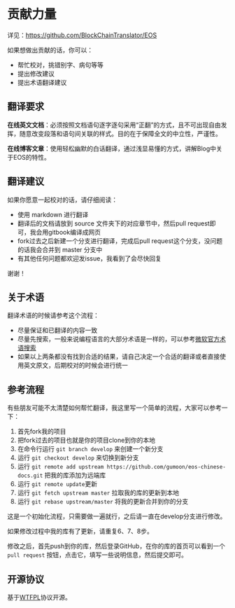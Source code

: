 # 贡献力量

详见：<https://github.com/BlockChainTranslator/EOS>

如果想做出贡献的话，你可以：

- 帮忙校对，挑错别字、病句等等
- 提出修改建议
- 提出术语翻译建议

## 翻译要求

**在线英文文档**：必须按照文档语句逐字逐句采用“正翻”的方式，且不可出现自由发挥，随意改变段落和语句间关联的样式。目的在于保障全文的中立性，严谨性。

**在线博客文章**：使用轻松幽默的白话翻译，通过浅显易懂的方式，讲解Blog中关于EOS的特性。

## 翻译建议

如果你愿意一起校对的话，请仔细阅读：

- 使用 markdown 进行翻译
- 翻译后的文档请放到 source 文件夹下的对应章节中，然后pull request即可，我会用gitbook编译成网页
- fork过去之后新建一个分支进行翻译，完成后pull request这个分支，没问题的话我会合并到 master 分支中
- 有其他任何问题都欢迎发issue，我看到了会尽快回复

谢谢！

## 关于术语

翻译术语的时候请参考这个流程：

- 尽量保证和已翻译的内容一致
- 尽量先搜索，一般来说编程语言的大部分术语是一样的，可以参考[微软官方术语搜索](http://www.microsoft.com/Language/zh-cn/Search.aspx)
- 如果以上两条都没有找到合适的结果，请自己决定一个合适的翻译或者直接使用英文原文，后期校对的时候会进行统一

## 参考流程

有些朋友可能不太清楚如何帮忙翻译，我这里写一个简单的流程，大家可以参考一下：

1. 首先fork我的项目
2. 把fork过去的项目也就是你的项目clone到你的本地
3. 在命令行运行 `git branch develop` 来创建一个新分支
4. 运行 `git checkout develop` 来切换到新分支
5. 运行 `git remote add upstream https://github.com/gumoon/eos-chinese-docs.git` 把我的库添加为远端库
6. 运行 `git remote update`更新
7. 运行 `git fetch upstream master` 拉取我的库的更新到本地
8. 运行 `git rebase upstream/master` 将我的更新合并到你的分支

这是一个初始化流程，只需要做一遍就行，之后请一直在develop分支进行修改。

如果修改过程中我的库有了更新，请重复6、7、8步。

修改之后，首先push到你的库，然后登录GitHub，在你的库的首页可以看到一个 `pull request` 按钮，点击它，填写一些说明信息，然后提交即可。


## 开源协议
基于[WTFPL](http://en.wikipedia.org/wiki/WTFPL)协议开源。


